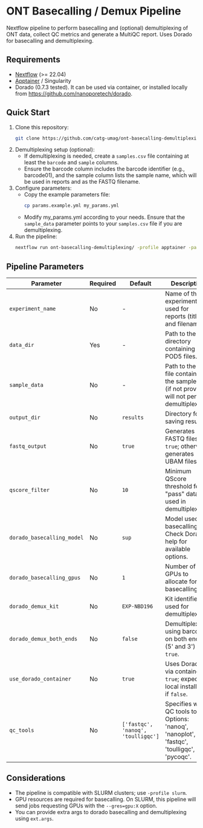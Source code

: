 # ONT Basecalling / Demux Pipeline

Nextflow pipeline to perform basecalling and (optional) demultiplexing of ONT data, collect QC metrics and generate a MultiQC report.
Uses Dorado for basecalling and demultiplexing.

## Requirements

- [Nextflow](https://www.nextflow.io/) (>= 22.04)
- [Apptainer](https://apptainer.org/) / Singularity
- Dorado (0.7.3 tested). It can be used via container, or installed locally from https://github.com/nanoporetech/dorado.

## Quick Start
1. Clone this repository:
	```bash
	git clone https://github.com/catg-umag/ont-basecalling-demultiplexing
	```
2. Demultiplexing setup (optional):
	- If demultiplexing is needed, create a `samples.csv` file containing at least the `barcode` and `sample` columns.
	- Ensure the barcode column includes the barcode identifier (e.g., barcode01), and the sample column lists the sample name, which will be used in reports and as the FASTQ filename.
3. Configure parameters:
	- Copy the example parameters file:
		```bash
		cp params.example.yml my_params.yml
		```
	- Modify my_params.yml according to your needs. Ensure that the `sample_data` parameter points to your `samples.csv` file if you are demultiplexing.
4. Run the pipeline:
	```bash
	nextflow run ont-basecalling-demultiplexing/ -profile apptainer -params-file my_params.yml
	```

## Pipeline Parameters

| Parameter                  | Required | Default                            | Description                                                                                         |
| -------------------------- | -------- | ---------------------------------- | --------------------------------------------------------------------------------------------------- |
| `experiment_name`          | No       | -                                  | Name of the experiment, used for reports (title and filename).                                      |
| `data_dir`                 | Yes      | -                                  | Path to the directory containing POD5 files.                                                        |
| `sample_data`              | No       | -                                  | Path to the CSV file containing the sample data (if not provided, will not perform demultiplexing). |
| `output_dir`               | No       | `results`                          | Directory for saving results.                                                                       |
| `fastq_output`             | No       | `true`                             | Generates FASTQ files if `true`; otherwise, generates UBAM files.                                   |
| `qscore_filter`            | No       | `10`                               | Minimum QScore threshold for "pass" data, used in demultiplexing.                                   |
| `dorado_basecalling_model` | No       | `sup`                              | Model used for basecalling. Check Dorado help for available options.                                |
| `dorado_basecalling_gpus`  | No       | `1`                                | Number of GPUs to allocate for basecalling.                                                         |
| `dorado_demux_kit`         | No       | `EXP-NBD196`                       | Kit identifier used for demultiplexing.                                                             |
| `dorado_demux_both_ends`   | No       | `false`                            | Demultiplexes using barcodes on both ends (5' and 3') if `true`.                                    |
| `use_dorado_container`     | No       | `true`                             | Uses Dorado via container if `true`; expects a local installation if `false`.                       |
| `qc_tools`                 | No       | `['fastqc', 'nanoq', 'toulligqc']` | Specifies which QC tools to run. Options: 'nanoq', 'nanoplot', 'fastqc', 'toulligqc', 'pycoqc'.     |

## Considerations

- The pipeline is compatible with SLURM clusters; use `-profile slurm`.
- GPU resources are required for basecalling. On SLURM, this pipeline will send jobs requesting GPUs with the `--gres=gpu:X` option.
- You can provide extra args to dorado basecalling and demultiplexing using `ext.args`.
